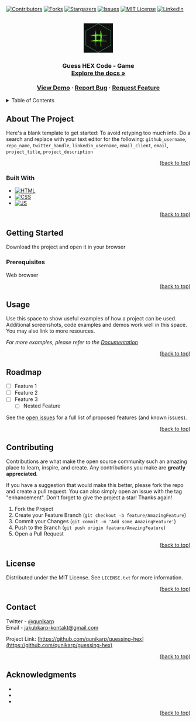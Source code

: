 <div id="top"></div>

<!-- PROJECT SHIELDS -->
[![Contributors][contributors-shield]][contributors-url]
[![Forks][forks-shield]][forks-url]
[![Stargazers][stars-shield]][stars-url]
[![Issues][issues-shield]][issues-url]
[![MIT License][license-shield]][license-url]
[![LinkedIn][linkedin-shield]][linkedin-url]



<!-- PROJECT LOGO -->
<br />
<div align="center">
  <a href="https://github.com/qunikarp/guessing-hex">
    <img src="./assets/project-logo.png" alt="Logo" width="80" height="80">
  </a>

<h3 align="center"Guess HEX Code - Game</h3>

  <p align="center">
    Guess HEX Code - Game
    <br />
    <a href="https://github.com/github_username/repo_name"><strong>Explore the docs »</strong></a>
    <br />
    <br />
    <a href="https://github.com/qunikarp/guessing-hex">View Demo</a> <!-- To update -->
    ·
    <a href="https://github.com/qunikarp/guessing-hex/issues">Report Bug</a>
    ·
    <a href="https://github.com/qunikarp/guessing-hex/issues">Request Feature</a>
  </p>
</div>



<!-- TABLE OF CONTENTS -->
<details>
  <summary>Table of Contents</summary>
  <ol>
    <li>
      <a href="#about-the-project">About The Project</a>
      <ul>
        <li><a href="#built-with">Built With</a></li>
      </ul>
    </li>
    <li>
      <a href="#getting-started">Getting Started</a>
      <ul>
        <li><a href="#prerequisites">Prerequisites</a></li>
      </ul>
    </li>
    <li><a href="#usage">Usage</a></li>
    <li><a href="#roadmap">Roadmap</a></li>
    <li><a href="#contributing">Contributing</a></li>
    <li><a href="#license">License</a></li>
    <li><a href="#contact">Contact</a></li>
    <li><a href="#acknowledgments">Acknowledgments</a></li>
  </ol>
</details>



<!-- ABOUT THE PROJECT -->
## About The Project

<!-- [![Product Name Screen Shot][product-screenshot]](https://example.com) TO UPDATE -->

Here's a blank template to get started: To avoid retyping too much info. Do a search and replace with your text editor for the following: `github_username`, `repo_name`, `twitter_handle`, `linkedin_username`, `email_client`, `email`, `project_title`, `project_description`

<p align="right">(<a href="#top">back to top</a>)</p>



### Built With
* [![HTML][HTML5]][HTML5-url]
* [![CSS][CSS3]][CSS3-url]
* [![JS][JavaScript]][JavaScript-url] 
<!--
to upload
* [![MSSQL][MS-SQL]][MS-SQL-url]
* [![Aspnet][ASP.NET]][ASP.NET-url] -->

<p align="right">(<a href="#top">back to top</a>)</p>



<!-- GETTING STARTED -->
## Getting Started

Download the project and open it in your browser

### Prerequisites

Web browser


<p align="right">(<a href="#top">back to top</a>)</p>



<!-- USAGE EXAMPLES -->
## Usage

Use this space to show useful examples of how a project can be used. Additional screenshots, code examples and demos work well in this space. You may also link to more resources.

_For more examples, please refer to the [Documentation](https://example.com)_

<p align="right">(<a href="#top">back to top</a>)</p>



<!-- ROADMAP -->
## Roadmap

- [ ] Feature 1
- [ ] Feature 2
- [ ] Feature 3
    - [ ] Nested Feature

See the [open issues](https://github.com/qunikarp/guessing-hex/issues) for a full list of proposed features (and known issues).

<p align="right">(<a href="#top">back to top</a>)</p>



<!-- CONTRIBUTING -->
## Contributing

Contributions are what make the open source community such an amazing place to learn, inspire, and create. Any contributions you make are **greatly appreciated**.

If you have a suggestion that would make this better, please fork the repo and create a pull request. You can also simply open an issue with the tag "enhancement".
Don't forget to give the project a star! Thanks again!

1. Fork the Project
2. Create your Feature Branch (`git checkout -b feature/AmazingFeature`)
3. Commit your Changes (`git commit -m 'Add some AmazingFeature'`)
4. Push to the Branch (`git push origin feature/AmazingFeature`)
5. Open a Pull Request

<p align="right">(<a href="#top">back to top</a>)</p>



<!-- LICENSE -->
## License

Distributed under the MIT License. See `LICENSE.txt` for more information.

<p align="right">(<a href="#top">back to top</a>)</p>



<!-- CONTACT -->
## Contact

Twitter - [@qunikarp](https://twitter.com/qunikarp)<br>
Email - jakubkarp-kontakt@gmail.com

Project Link: [https://github.com/qunikarp/guessing-hex](https://github.com/qunikarp/guessing-hex)

<p align="right">(<a href="#top">back to top</a>)</p>



<!-- ACKNOWLEDGMENTS -->
## Acknowledgments

* []()
* []()
* []()

<p align="right">(<a href="#top">back to top</a>)</p>



<!-- MARKDOWN LINKS & IMAGES -->
<!-- https://www.markdownguide.org/basic-syntax/#reference-style-links -->
[contributors-shield]: https://img.shields.io/github/contributors/qunikarp/guessing-hex.svg?style=for-the-badge
[contributors-url]: https://github.com/qunikarp/guessing-hex/graphs/contributors
[forks-shield]: https://img.shields.io/github/forks/qunikarp/guessing-hex.svg?style=for-the-badge
[forks-url]: https://github.com/qunikarp/guessing-hex/network/members
[stars-shield]: https://img.shields.io/github/stars/qunikarp/guessing-hex.svg?style=for-the-badge
[stars-url]: https://github.com/qunikarp/guessing-hex/stargazers
[issues-shield]: https://img.shields.io/github/issues/qunikarp/guessing-hex.svg?style=for-the-badge
[issues-url]: https://github.com/qunikarp/guessing-hex/issues
[license-shield]: https://img.shields.io/github/license/qunikarp/guessing-hex.svg?style=for-the-badge
[license-url]: https://github.com/qunikarp/guessing-hex/blob/master/LICENSE.txt
[linkedin-shield]: https://img.shields.io/badge/-LinkedIn-black.svg?style=for-the-badge&logo=linkedin&colorB=555
[linkedin-url]: https://linkedin.com/in/jakub-karp
[product-screenshot]: images/screenshot.png
[Next.js]: https://img.shields.io/badge/next.js-000000?style=for-the-badge&logo=nextdotjs&logoColor=white
[Next-url]: https://nextjs.org/
[React.js]: https://img.shields.io/badge/React-20232A?style=for-the-badge&logo=react&logoColor=61DAFB
[React-url]: https://reactjs.org/
[Vue.js]: https://img.shields.io/badge/Vue.js-35495E?style=for-the-badge&logo=vuedotjs&logoColor=4FC08D
[Vue-url]: https://vuejs.org/
[Angular.io]: https://img.shields.io/badge/Angular-DD0031?style=for-the-badge&logo=angular&logoColor=white
[Angular-url]: https://angular.io/
[Svelte.dev]: https://img.shields.io/badge/Svelte-4A4A55?style=for-the-badge&logo=svelte&logoColor=FF3E00
[Svelte-url]: https://svelte.dev/
[Laravel.com]: https://img.shields.io/badge/Laravel-FF2D20?style=for-the-badge&logo=laravel&logoColor=white
[Laravel-url]: https://laravel.com
[Bootstrap.com]: https://img.shields.io/badge/Bootstrap-563D7C?style=for-the-badge&logo=bootstrap&logoColor=white
[Bootstrap-url]: https://getbootstrap.com
[JQuery.com]: https://img.shields.io/badge/jQuery-0769AD?style=for-the-badge&logo=jquery&logoColor=white
[JQuery-url]: https://jquery.com 
[HTML5]: https://img.shields.io/badge/html5-323330?style=for-the-badge&logo=html5&logoColor=F06529
[HTML5-url]: https://developer.mozilla.org/en-US/docs/Web/HTML
[CSS3]: https://img.shields.io/badge/css3-323330?style=for-the-badge&logo=css3&logoColor=2965f1
[CSS3-url]: https://developer.mozilla.org/en-US/docs/Web/CSS
[JavaScript]: https://img.shields.io/badge/JavaScript-323330?style=for-the-badge&logo=javascript&logoColor=F0DB4F
[JavaScript-url]: https://developer.mozilla.org/en-US/docs/Web/javascript
[ASP.NET]:
[ASP.NET-url]:
[MS-SQL]:
[MS-SQL-url]: 